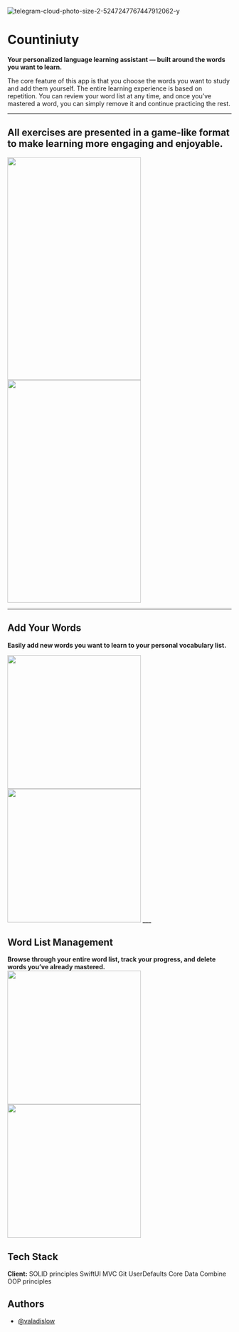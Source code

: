 
![telegram-cloud-photo-size-2-5247247767447912062-y](https://user-images.githubusercontent.com/102054137/171947960-e5d5a239-1462-465c-861d-c467c3bfff27.jpg)

# Countiniuty

**Your personalized language learning assistant — built around the words you want to learn.**

The core feature of this app is that you choose the words you want to study and add them yourself. The entire learning experience is based on repetition. You can review your word list at any time, and once you’ve mastered a word, you can simply remove it and continue practicing the rest.
___
## All exercises are presented in a game-like format to make learning more engaging and enjoyable.
<img src="https://github.com/user-attachments/assets/eaffa077-9fa0-41e0-ba87-ec18c50ddb88" width="300" height="500" /> 
<img src="https://github.com/user-attachments/assets/ecac8e56-38d6-40d4-b115-1b22dbafb4fa" width="300" height="500" />

___
## Add Your Words
**Easily add new words you want to learn to your personal vocabulary list.**

<img src="https://github.com/user-attachments/assets/277dcf81-1ea4-4f4a-906f-ae3437accc22" width="300" />
<img src="https://github.com/user-attachments/assets/2b348900-3bd6-4a88-a989-b2bc2b32008e" width="300" />
___

## Word List Management
**Browse through your entire word list, track your progress, and delete words you’ve already mastered.**
<img src="https://user-images.githubusercontent.com/102054137/171948171-5461496e-83f5-45c9-a306-0ce5ffc45201.jpg" width="300"/> 
<img src="https://user-images.githubusercontent.com/102054137/171948216-61ed7bc2-a319-4cb4-ab9a-8ae7d767f5e8.jpg" width="300"/>


## Tech Stack

**Client:** 
SOLID principles
SwiftUI
MVC
Git
UserDefaults
Core Data
Combine
OOP principles


## Authors

- [@valadislow](https://www.github.com/valadislow)

